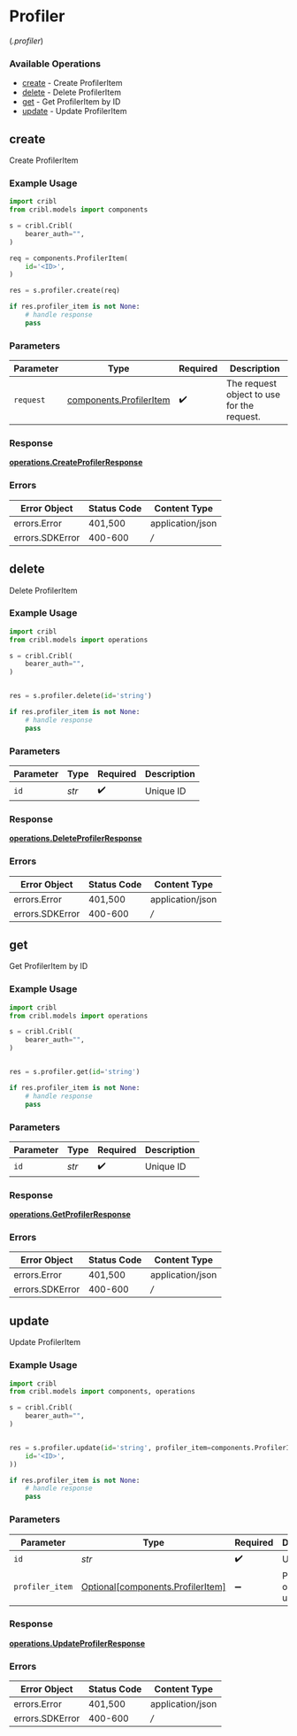 # Profiler
(*.profiler*)

### Available Operations

* [create](#create) - Create ProfilerItem
* [delete](#delete) - Delete ProfilerItem
* [get](#get) - Get ProfilerItem by ID
* [update](#update) - Update ProfilerItem

## create

Create ProfilerItem

### Example Usage

```python
import cribl
from cribl.models import components

s = cribl.Cribl(
    bearer_auth="",
)

req = components.ProfilerItem(
    id='<ID>',
)

res = s.profiler.create(req)

if res.profiler_item is not None:
    # handle response
    pass
```

### Parameters

| Parameter                                                      | Type                                                           | Required                                                       | Description                                                    |
| -------------------------------------------------------------- | -------------------------------------------------------------- | -------------------------------------------------------------- | -------------------------------------------------------------- |
| `request`                                                      | [components.ProfilerItem](../../models/shared/profileritem.md) | :heavy_check_mark:                                             | The request object to use for the request.                     |


### Response

**[operations.CreateProfilerResponse](../../models/operations/createprofilerresponse.md)**
### Errors

| Error Object     | Status Code      | Content Type     |
| ---------------- | ---------------- | ---------------- |
| errors.Error     | 401,500          | application/json |
| errors.SDKError  | 400-600          | */*              |

## delete

Delete ProfilerItem

### Example Usage

```python
import cribl
from cribl.models import operations

s = cribl.Cribl(
    bearer_auth="",
)


res = s.profiler.delete(id='string')

if res.profiler_item is not None:
    # handle response
    pass
```

### Parameters

| Parameter          | Type               | Required           | Description        |
| ------------------ | ------------------ | ------------------ | ------------------ |
| `id`               | *str*              | :heavy_check_mark: | Unique ID          |


### Response

**[operations.DeleteProfilerResponse](../../models/operations/deleteprofilerresponse.md)**
### Errors

| Error Object     | Status Code      | Content Type     |
| ---------------- | ---------------- | ---------------- |
| errors.Error     | 401,500          | application/json |
| errors.SDKError  | 400-600          | */*              |

## get

Get ProfilerItem by ID

### Example Usage

```python
import cribl
from cribl.models import operations

s = cribl.Cribl(
    bearer_auth="",
)


res = s.profiler.get(id='string')

if res.profiler_item is not None:
    # handle response
    pass
```

### Parameters

| Parameter          | Type               | Required           | Description        |
| ------------------ | ------------------ | ------------------ | ------------------ |
| `id`               | *str*              | :heavy_check_mark: | Unique ID          |


### Response

**[operations.GetProfilerResponse](../../models/operations/getprofilerresponse.md)**
### Errors

| Error Object     | Status Code      | Content Type     |
| ---------------- | ---------------- | ---------------- |
| errors.Error     | 401,500          | application/json |
| errors.SDKError  | 400-600          | */*              |

## update

Update ProfilerItem

### Example Usage

```python
import cribl
from cribl.models import components, operations

s = cribl.Cribl(
    bearer_auth="",
)


res = s.profiler.update(id='string', profiler_item=components.ProfilerItem(
    id='<ID>',
))

if res.profiler_item is not None:
    # handle response
    pass
```

### Parameters

| Parameter                                                                | Type                                                                     | Required                                                                 | Description                                                              |
| ------------------------------------------------------------------------ | ------------------------------------------------------------------------ | ------------------------------------------------------------------------ | ------------------------------------------------------------------------ |
| `id`                                                                     | *str*                                                                    | :heavy_check_mark:                                                       | Unique ID                                                                |
| `profiler_item`                                                          | [Optional[components.ProfilerItem]](../../models/shared/profileritem.md) | :heavy_minus_sign:                                                       | ProfilerItem object to be updated                                        |


### Response

**[operations.UpdateProfilerResponse](../../models/operations/updateprofilerresponse.md)**
### Errors

| Error Object     | Status Code      | Content Type     |
| ---------------- | ---------------- | ---------------- |
| errors.Error     | 401,500          | application/json |
| errors.SDKError  | 400-600          | */*              |
